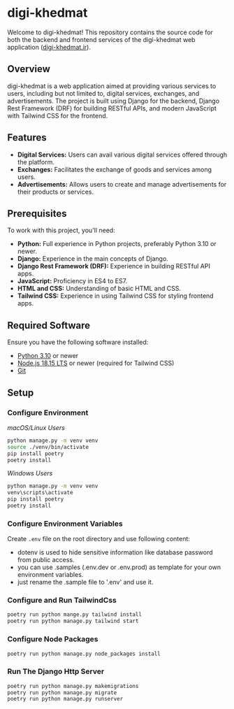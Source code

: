 # digi-khedmat

Welcome to digi-khedmat! This repository contains the source code for both the backend and frontend services of the digi-khedmat web application ([digi-khedmat.ir](https://digi-khedmat.ir)).

## Overview

digi-khedmat is a web application aimed at providing various services to users, including but not limited to, digital services, exchanges, and advertisements. The project is built using Django for the backend, Django Rest Framework (DRF) for building RESTful APIs, and modern JavaScript with Tailwind CSS for the frontend.

## Features

- **Digital Services:** Users can avail various digital services offered through the platform.
- **Exchanges:** Facilitates the exchange of goods and services among users.
- **Advertisements:** Allows users to create and manage advertisements for their products or services.

## Prerequisites

To work with this project, you'll need:

- **Python:** Full experience in Python projects, preferably Python 3.10 or newer.
- **Django:** Experience in the main concepts of Django.
- **Django Rest Framework (DRF):** Experience in building RESTful API apps.
- **JavaScript:** Proficiency in ES4 to ES7.
- **HTML and CSS:** Understanding of basic HTML and CSS.
- **Tailwind CSS:** Experience in using Tailwind CSS for styling frontend apps.

## Required Software

Ensure you have the following software installed:

- [Python 3.10](https://www.python.org/downloads/) or newer
- [Node.js 18.15 LTS](https://nodejs.org/) or newer (required for Tailwind CSS)
- [Git](https://git-scm.com/)

## Setup


### Configure Environment
_macOS/Linux Users_
```bash
python manage.py -m venv venv
source ./venv/bin/activate
pip install poetry
poetry install
```

_Windows Users_
```bash
python manage.py -m venv venv
venv\scripts\activate
pip install poetry
poetry install
```

### Configure Environment Variables
Create `.env` file on the root directory and use following content:
- dotenv is used to hide sensitive information like database password from public access.
- you can use .samples (.env.dev or .env.prod) as template for your own environment variables.
- just rename the .sample file to '.env' and use it.


### Configure and Run TailwindCss
```bash
poetry run python mange.py tailwind install
poetry run python manage.py tailwind start
```

### Configure Node Packages
```bash
poetry run python manage.py node_packages install
```

### Run The Django Http Server
```bash
poetry run python manage.py makemigrations
poetry run python manage.py migrate
poetry run python manage.py runserver
```

